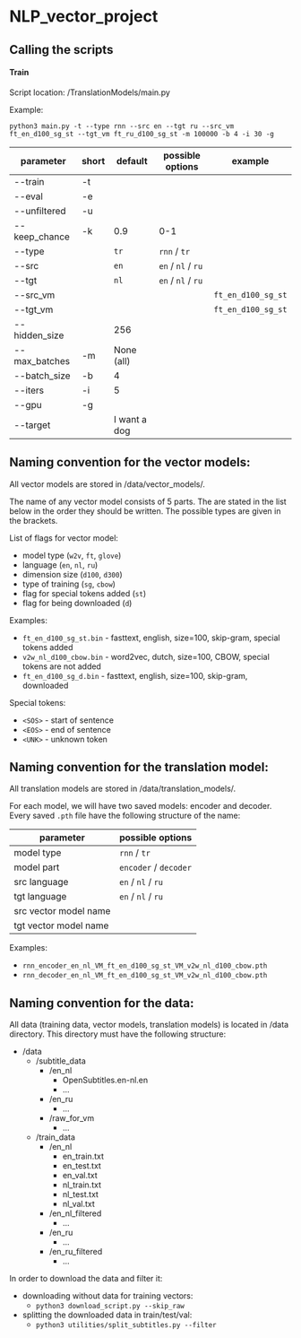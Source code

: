 # NLP_vector_project


## Calling the scripts

#### Train

Script location: /TranslationModels/main.py

Example:

`python3 main.py -t --type rnn --src en --tgt ru --src_vm ft_en_d100_sg_st --tgt_vm ft_ru_d100_sg_st -m 100000 -b 4 -i 30 -g`

| parameter         | short | default          | possible options   | example            |
| ----------------- | ----- | ---------------- | ------------------ | ------------------ |
| --train           | -t    |                  |                    |                    |
| --eval            | -e    |                  |                    |                    |
| --unfiltered      | -u    |                  |                    |                    |
| --keep_chance     | -k    | 0.9              | 0-1                |                    |
| --type            |       | `tr`             | `rnn` / `tr`       |                    |
| --src             |       | `en`             | `en` / `nl` / `ru` |                    |
| --tgt             |       | `nl`             | `en` / `nl` / `ru` |                    |
| --src_vm          |       |                  |                    | `ft_en_d100_sg_st` |
| --tgt_vm          |       |                  |                    | `ft_en_d100_sg_st` |
| --hidden_size     |       | 256              |                    |                    |
| --max_batches     | -m    | None (all)       |                    |                    |
| --batch_size      | -b    | 4                |                    |                    |
| --iters           | -i    | 5                |                    |                    |
| --gpu             | -g    |                  |                    |                    |
| --target          |       | I want a dog     |                    |                    |

## Naming convention for the vector models:

All vector models are stored in /data/vector_models/.

The name of any vector model consists of 5 parts.
The are stated in the list below in the order they should be written.
The possible types are given in the brackets.

List of flags for vector model:

- model type (`w2v`, `ft`, `glove`)
- language (`en`, `nl`, `ru`)
- dimension size (`d100`, `d300`)
- type of training (`sg`, `cbow`)
- flag for special tokens added (`st`)
- flag for being downloaded (`d`)

Examples:
- `ft_en_d100_sg_st.bin` - fasttext, english, size=100, skip-gram, special tokens added
- `v2w_nl_d100_cbow.bin` - word2vec, dutch, size=100, CBOW, special tokens are not added
- `ft_en_d100_sg_d.bin` - fasttext, english, size=100, skip-gram, downloaded

Special tokens:
- `<SOS>` - start of sentence
- `<EOS>` - end of sentence
- `<UNK>` - unknown token

## Naming convention for the translation model:

All translation models are stored in /data/translation_models/.

For each model, we will have two saved models: encoder and decoder.
Every saved `.pth` file have the following structure of the name:

| parameter             | possible options       |
| --------------------- | ---------------------- |
| model type            | `rnn` / `tr`           |
| model part            | `encoder` / `decoder`  |
| src language          | `en` / `nl` / `ru`     |
| tgt language          | `en` / `nl` / `ru`     |
| src vector model name |                        |
| tgt vector model name |                        |

Examples:
- `rnn_encoder_en_nl_VM_ft_en_d100_sg_st_VM_v2w_nl_d100_cbow.pth`
- `rnn_decoder_en_nl_VM_ft_en_d100_sg_st_VM_v2w_nl_d100_cbow.pth`

## Naming convention for the data:

All data (training data, vector models, translation models) is located in /data directory.
This directory must have the following structure:

- /data
    - /subtitle_data
        - /en_nl
            - OpenSubtitles.en-nl.en
            - ...
        - /en_ru
            - ...
        - /raw_for_vm
            - ...
    - /train_data
        - /en_nl
            - en_train.txt
            - en_test.txt
            - en_val.txt
            - nl_train.txt
            - nl_test.txt
            - nl_val.txt
        - /en_nl_filtered
            - ...
        - /en_ru
            - ...
        - /en_ru_filtered
            - ...

In order to download the data and filter it:

- downloading without data for training vectors:
    - `python3 download_script.py --skip_raw`
- splitting the downloaded data in train/test/val:
    - `python3 utilities/split_subtitles.py --filter`



